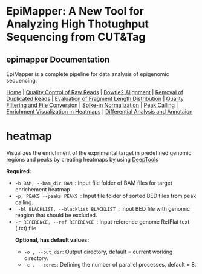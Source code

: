 # EpiMapper: A New Tool for Analyzing High Thotughput Sequencing from CUT&Tag
## epimapper Documentation

EpiMapper is a complete pipeline for data analysis of epigenomic sequencing.

[Home](README.md) | [Quality Control of Raw Reads](docs/fastqc.md) | [Bowtie2 Alignment](docs/bowtie2_alignment.md) | [Removal of Duplicated Reads](docs/remove_duplicates.md) | [Evaluation of Fragment Length Distribution](docs/fragment_length.md) | [Quality Filtering and File Conversion](docs/filtering.md) | [Spike-in Normalization](docs/spike_in_calibration.md) | [Peak Calling](docs/peak_calling.md) | [Enrichment Visualization in Heatmaps](docs/heatmaps.md) | [Differential Analysis and Annotaion](docs/differential_analysis.md)


# heatmap
Visualizes the enrichment of the exprimental target in predefined genomic regions and peaks by creating heatmaps by using [DeepTools](https://deeptools.readthedocs.io/en/develop/index.html)



<p><strong>Required:</strong></p>
<ul>
  <li><code>-b BAM, --bam_dir BAM </code>: Input file folder of BAM files for target enrichement heatmap. </li>

  <li><code>-p, PEAKS --peaks PEAKS </code>: Input file folder of sorted BED files from peak calling. </li>

  <li><code> -bl BLACKLIST, --blacklist BLACKLIST </code>: Input BED file with genomic reagion that should be excluded.</li>

  <li><code>-r REFERENCE, --ref REFERENCE </code>: Input reference genome RefFlat text (.txt) file.</li>



<p><strong>Optional, has default values:</strong></p>
<ul>
  <li><code>-o , --out_dir</code>: Output directory, default = current working directory. </li>
   
 <li><code>-c , --cores</code>: Defining the number of parallel processes,  default = 8. </li>

</ul>
